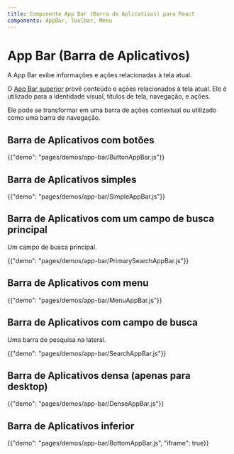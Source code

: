 ```yaml
---
title: Componente App Bar (Barra de Aplicativos) para React
components: AppBar, Toolbar, Menu
---
```

# App Bar (Barra de Aplicativos)

<p class="description">A App Bar exibe informações e ações relacionadas à tela atual.</p>

O [App Bar superior](https://material.io/design/components/app-bars-top.html) provê conteúdo e ações relacionados à tela atual. Ele é utilizado para a identidade visual, títulos de tela, navegação, e ações.

Ele pode se transformar em uma barra de ações contextual ou utilizado como uma barra de navegação.

## Barra de Aplicativos com botões

{{"demo": "pages/demos/app-bar/ButtonAppBar.js"}}

## Barra de Aplicativos simples

{{"demo": "pages/demos/app-bar/SimpleAppBar.js"}}

## Barra de Aplicativos com um campo de busca principal

Um campo de busca principal.

{{"demo": "pages/demos/app-bar/PrimarySearchAppBar.js"}}

## Barra de Aplicativos com menu

{{"demo": "pages/demos/app-bar/MenuAppBar.js"}}

## Barra de Aplicativos com campo de busca

Uma barra de pesquisa na lateral.

{{"demo": "pages/demos/app-bar/SearchAppBar.js"}}

## Barra de Aplicativos densa (apenas para desktop)

{{"demo": "pages/demos/app-bar/DenseAppBar.js"}}

## Barra de Aplicativos inferior

{{"demo": "pages/demos/app-bar/BottomAppBar.js", "iframe": true}}